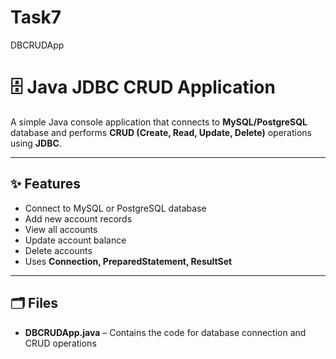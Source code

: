 # Task7
DBCRUDApp 

# 🗄️ Java JDBC CRUD Application

A simple Java console application that connects to **MySQL/PostgreSQL** database and performs **CRUD (Create, Read, Update, Delete)** operations using **JDBC**.

---

## ✨ Features
- Connect to MySQL or PostgreSQL database
- Add new account records
- View all accounts
- Update account balance
- Delete accounts
- Uses **Connection, PreparedStatement, ResultSet**

---

## 🗂️ Files
- **DBCRUDApp.java** – Contains the code for database connection and CRUD operations
